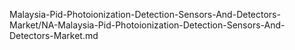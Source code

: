


Malaysia-Pid-Photoionization-Detection-Sensors-And-Detectors-Market/NA-Malaysia-Pid-Photoionization-Detection-Sensors-And-Detectors-Market.md
